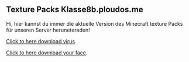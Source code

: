 ## Texture Packs Klasse8b.ploudos.me

Hi, hier kannst du immer die aktuelle Version des Minecraft texture Packs für unseren Server heruneteraden!


[Click to here download virus](https://google.com).

[Click to here download your face](https://youtube.com).
